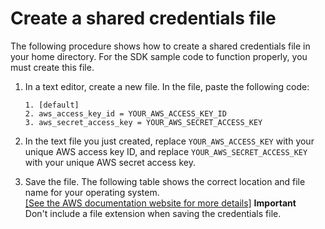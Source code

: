 # Create a shared credentials file<a name="create-shared-credentials-file"></a>

The following procedure shows how to create a shared credentials file in your home directory\. For the SDK sample code to function properly, you must create this file\.

1. In a text editor, create a new file\. In the file, paste the following code:

   ```
   1. [default]
   2. aws_access_key_id = YOUR_AWS_ACCESS_KEY_ID
   3. aws_secret_access_key = YOUR_AWS_SECRET_ACCESS_KEY
   ```

1. In the text file you just created, replace `YOUR_AWS_ACCESS_KEY` with your unique AWS access key ID, and replace `YOUR_AWS_SECRET_ACCESS_KEY` with your unique AWS secret access key\.

1. Save the file\. The following table shows the correct location and file name for your operating system\.    
[\[See the AWS documentation website for more details\]](http://docs.aws.amazon.com/ses/latest/DeveloperGuide/create-shared-credentials-file.html)
**Important**  
Don't include a file extension when saving the credentials file\.